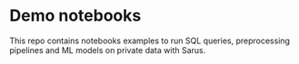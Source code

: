 # Demo notebooks

This repo contains notebooks examples to run SQL queries, preprocessing pipelines and ML models on private data with Sarus.
